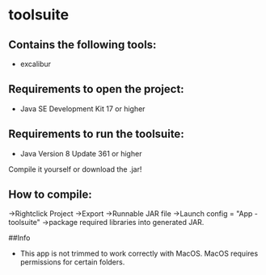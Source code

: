 # toolsuite
## Contains the following tools:
- excalibur

## Requirements to open the project:
- Java SE Development Kit 17 or higher

## Requirements to run the toolsuite:
- Java Version 8 Update 361 or higher

Compile it yourself or download the .jar! 

## How to compile:
->Rightclick Project
->Export
->Runnable JAR file
->Launch config = "App - toolsuite"
->package required libraries into generated JAR.

##Info
- This app is not trimmed to work correctly with MacOS. MacOS requires permissions for certain folders.